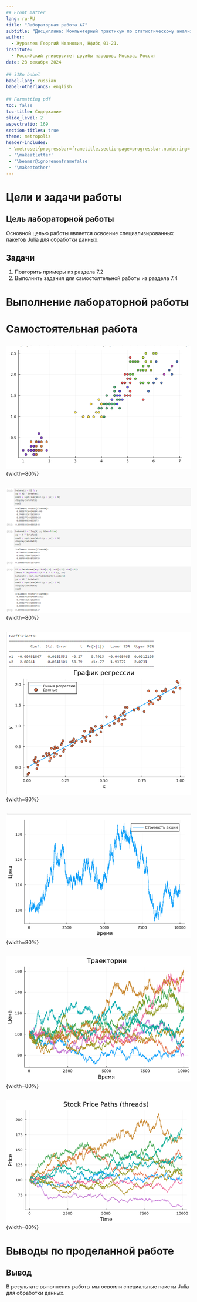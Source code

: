 ```yaml
---
## Front matter
lang: ru-RU
title: "Лабораторная работа №7"
subtitle: "Дисциплина: Компьютерный практикум по статистическому анализу данных"
author:
  - Журавлев Георгий Иванович, Нфибд 01-21.
institute:
  - Российский университет дружбы народов, Москва, Россия
date: 23 декабря 2024

## i18n babel
babel-lang: russian
babel-otherlangs: english

## Formatting pdf
toc: false
toc-title: Содержание
slide_level: 2
aspectratio: 169
section-titles: true
theme: metropolis
header-includes:
 - \metroset{progressbar=frametitle,sectionpage=progressbar,numbering=fraction}
 - '\makeatletter'
 - '\beamer@ignorenonframefalse'
 - '\makeatother'
---
```


# Цели и задачи работы

## Цель лабораторной работы

Основной целью работы является освоение специализированных пакетов Julia для обработки данных.

## Задачи

1. Повторить примеры из раздела 7.2
2. Выполнить задания для самостоятельной работы из раздела 7.4

# Выполнение лабораторной работы

# Самостоятельная работа 
##

![](image/1.png){width=80%}

##

![](image/2.png){width=80%}

##

![](image/3.png){width=80%}

##

![](image/4.png){width=80%}

##

![](image/5.png){width=80%}

##

![](image/6.png){width=80%}


# Выводы по проделанной работе

## Вывод

В результате выполнения работы мы освоили специальные пакеты Julia для обработки данных.

